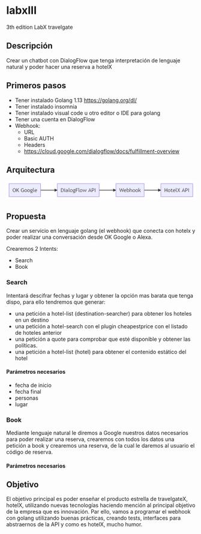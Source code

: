 # labxIII
3th edition LabX travelgate

## Descripción
Crear un chatbot con DialogFlow que tenga interpretación de lenguaje natural y poder hacer una reserva a hotelX

## Primeros pasos

- Tener instalado Golang 1.13 https://golang.org/dl/
- Tener instalado insomnia
- Tener instalado visual code u otro editor o IDE para golang
- Tener una cuenta en DialogFlow
- Webhook:
    - URL
    - Basic AUTH
    - Headers
    - https://cloud.google.com/dialogflow/docs/fulfillment-overview

## Arquitectura
<img src="./arquitectura.png">

## Propuesta

Crear un servicio en lenguaje golang (el webhook) que conecta con hotelx y poder realizar una conversación desde OK Google o Alexa.

Crearemos 2 Intents:

- Search
- Book

### Search
Intentará descifrar fechas y lugar y obtener la opción mas barata que tenga dispo, para ello tendremos que generar: 

- una petición a hotel-list (destination-searcher) para obtener los hoteles en un destino
- una petición a hotel-search con el plugin cheapestprice con el listado de hoteles anterior
- una petición a quote para comprobar que esté disponible y obtener las políticas.
- una petición a hotel-list (hotel) para obtener el contenido estático del hotel

#### Parámetros necesarios

- fecha de inicio
- fecha final
- personas
- lugar

### Book
Mediante lenguaje natural le diremos a Google nuestros datos necesarios para poder realizar una reserva, crearemos con todos los datos una petición a book y crearemos una reserva, de la cual le daremos al usuario el código de reserva.

#### Parámetros necesarios

## Objetivo

El objetivo principal es poder enseñar el producto estrella de travelgateX, hotelX, utilizando nuevas tecnologías haciendo mención al principal objetivo de la empresa que es innovación. Par ello, vamos a programar el webhook con golang utilizando buenas prácticas, creando tests, interfaces para abstraernos de la API y como es hotelX, mucho humor.


